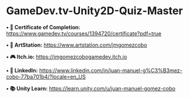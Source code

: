 # GameDev.tv-Unity2D-Quiz-Master

**• 📜 Certificate of Completion:** https://www.gamedev.tv/courses/1394720/certificate?pdf=true

**• 🎨 ArtStation:** https://www.artstation.com/jmgomezcobo

**• 🎮 Itch.io:** https://jmgomezcobogamedev.itch.io

**• 🔗 LinkedIn:** https://www.linkedin.com/in/juan-manuel-g%C3%B3mez-cobo-77ba701b4/?locale=en_US

**• 📚 Unity Learn:** https://learn.unity.com/u/juan-manuel-gomez-cobo
